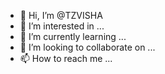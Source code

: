 - 👋 Hi, I’m @TZVISHA
- 👀 I’m interested in ...
- 🌱 I’m currently learning ...
- 💞️ I’m looking to collaborate on ...
- 📫 How to reach me ...

<!---
TZVISHA/TZVISHA is a ✨ special ✨ repository because its `README.md` (this file) appears on your GitHub profile.
You can click the Preview link to take a look at your changes.
--->
